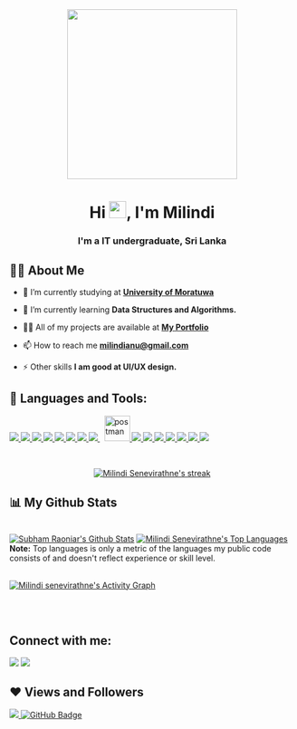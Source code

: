 
<div align="center">
<a href="#"><img width="300px" height="auto"  src="https://www.digisailor.com/assets/img/services-details/5.gif" height="175px"/></a>
</div>

<h1 align="center">Hi <img src="https://raw.githubusercontent.com/MartinHeinz/MartinHeinz/master/wave.gif" width="30px">, I'm Milindi</h1>
<h3 align="center">I'm a IT undergraduate, Sri Lanka</h3>


## 🙋‍♂️ About Me

- 🔭 I’m currently studying at **[University of Moratuwa](https://uom.lk/itfac)**

- 🌱 I’m currently learning **Data Structures and Algorithms.**


- 👨‍💻 All of my projects are available at **[My Portfolio](https://lovely-cajeta-e0058c.netlify.app/)**

- 📫 How to reach me **milindianu@gmail.com**

- ⚡ Other skills **I am good at UI/UX design.**

## 🚀 Languages and Tools:

<p align="left"> 
    <a href="https://www.java.com" target="_blank"> <img src="https://img.icons8.com/color/48/000000/java-coffee-cup-logo.png"/> </a>
    <a href="https://reactjs.org/" target="_blank"> <img src="https://img.icons8.com/color/48/000000/react-native.png"/> </a>
    <a href="https://spring.io/projects/spring-boot" target="_blank"> <img src="https://img.icons8.com/color/48/000000/spring-logo.png"/> </a> 
    <a href="https://developer.mozilla.org/en-US/docs/Web/JavaScript" target="_blank"> <img src="https://img.icons8.com/color/48/000000/javascript.png"/> </a> 
    <a href="https://www.w3.org/html/" target="_blank"> <img src="https://img.icons8.com/color/48/000000/html-5.png"/> </a> 
    <a href="https://www.w3schools.com/css/" target="_blank"> <img src="https://img.icons8.com/color/48/000000/css3.png"/> </a> 
    <a href="https://getbootstrap.com" target="_blank"> <img src="https://img.icons8.com/color/48/000000/bootstrap.png"/> </a> 
    <a style="padding-right:8px;" href="https://www.mysql.com/" target="_blank"> <img src="https://img.icons8.com/fluent/50/000000/mysql-logo.png"/> </a>
    <a href="https://postman.com" target="_blank"> <img src="https://www.vectorlogo.zone/logos/getpostman/getpostman-icon.svg" alt="postman" width="45" height="45"/> </a>   
    <a href="https://git-scm.com/" target="_blank"> <img src="https://img.icons8.com/color/48/000000/git.png"/> </a> 
    <a href="https://redux.js.org" target="_blank"> <img src="https://img.icons8.com/color/48/000000/redux.png"/> </a>
    <a href="https://redux.js.org" target="_blank"> <img src="https://img.icons8.com/color/48/000000/c-programming.png"/> </a>
    <a href="" target="_blank"> <img src="https://img.icons8.com/color/48/000000/adobe-photoshop--v1.png"/> </a>
    <a href="" target="_blank"> <img src="https://img.icons8.com/color/48/000000/adobe-xd--v1.png"/> </a>
    <a href="" target="_blank"> <img src="https://img.icons8.com/color/48/000000/adobe-illustrator--v1.png"/> </a>
    <a href="" target="_blank"> <img src="https://img.icons8.com/color/48/000000/figma--v1.png"/> </a>

</p>

<!-- [![React Badge](https://img.shields.io/badge/-React-61DBFB?style=for-the-badge&labelColor=black&logo=react&logoColor=61DBFB)](#)  [![Javascript Badge](https://img.shields.io/badge/-Javascript-F0DB4F?style=for-the-badge&labelColor=black&logo=javascript&logoColor=F0DB4F)](#) [![Typescript Badge](https://img.shields.io/badge/-Typescript-007acc?style=for-the-badge&labelColor=black&logo=typescript&logoColor=007acc)](#) [![Nodejs Badge](https://img.shields.io/badge/-Nodejs-3C873A?style=for-the-badge&labelColor=black&logo=node.js&logoColor=3C873A)](#) [![GraphQL Badge](https://img.shields.io/badge/-GraphQl-e535ab?style=for-the-badge&labelColor=black&logo=node.js&logoColor=e535ab)](#) -->
<br/>

<p align="center">
    <a href="https://github.com/MilindiSenevirathne/github-readme-streak-stats">
        <img title="🔥 Get streak stats for your profile at git.io/streak-stats" alt="Milindi Senevirathne's streak" src="https://github-readme-streak-stats.herokuapp.com/?user=MilindiSenevirathne&theme=black-ice&hide_border=true&stroke=0000&background=060A0CD0"/>
    </a>
</p>

## 📊 My Github Stats

  <br/>
    <a href="https://github.com/MilindiSenevirathne/github-readme-stats"><img alt="Subham Raoniar's Github Stats" src="https://github-readme-stats.vercel.app/api?username=MilindiSenevirathne&show_icons=true&count_private=true&theme=react&hide_border=true&bg_color=0D1117" /></a>
  <a href="https://github.com/MilindiSenevirathne/github-readme-stats"><img alt="Milindi Senevirathne's Top Languages" src="https://github-readme-stats.vercel.app/api/top-langs/?username=MilindiSenevirathne&langs_count=8&count_private=true&layout=compact&theme=react&hide_border=true&bg_color=0D1117" /></a>
  <br/>
  <b>Note:</b> Top languages is only a metric of the languages my public code consists of and doesn't reflect experience or skill level.


<br/>
<br/>

<a href="https://github.com/MilindiSenevirathne/github-readme-activity-graph"><img alt="Milindi senevirathne's Activity Graph" src="https://activity-graph.herokuapp.com/graph?username=MilindiSenevirathne&bg_color=0D1117&color=5BCDEC&line=5BCDEC&point=FFFFFF&hide_border=true" /></a>

<br/>
<br/>

## Connect with me:
<p align="left">

<a href = "https://www.linkedin.com/in/milindi-senevirathne/"><img src="https://img.icons8.com/fluent/48/000000/linkedin.png"/></a>
<a href = "https://www.instagram.com/_milie99_/"><img src="https://img.icons8.com/fluent/48/000000/instagram-new.png"/></a>

</p>

## ❤ Views and Followers
<a href="https://github.com/Meghna-DAS/github-profile-views-counter">
    <img src="https://komarev.com/ghpvc/?username=MilindiSenevirathne">
</a>
<a href="https://github.com/MilindiSenevirathne?tab=followers"><img src="https://img.shields.io/github/followers/MilindiSenevirathne?label=Followers&style=social" alt="GitHub Badge"></a>
